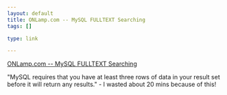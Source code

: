```yaml
--- 
layout: default
title: ONLamp.com -- MySQL FULLTEXT Searching
tags: []

type: link

---
```

<a href="http://www.onlamp.com/pub/a/onlamp/2003/06/26/fulltext.html">ONLamp.com -- MySQL FULLTEXT Searching</a>

"MySQL requires that you have at least three rows of data in your result set before it will return any results." - I wasted about 20 mins because of this!
